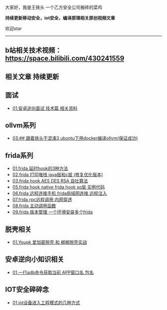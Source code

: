 大家好，我是王铁头 一个乙方安全公司搬砖的菜鸡

**持续更新移动安全，iot安全，编译原理相关原创视频文章**

欢迎star

---
b站相关技术视频：https://space.bilibili.com/430241559
---
## 相关文章 持续更新

## 面试
- [01.安卓逆向面试 技术篇 相关资料](audition/)

## ollvm系列
- [03.## 跟着铁头干混淆3 ubuntu下用docker编译ollvm(保证成功)](Ollvm/03/README.md)

## frida系列
- [01.frida 延时hook的3种方法](frida/01/README.md)
- [02.frida 打印堆栈 java层和c层 (修复优化版本)](frida/02/README.md)
- [03.frida hook AES DES RSA 自吐算法](frida/03/README.md)
- [05.frida hook native  frida hook so层 实例代码](frida/05/README.md)
- [06.frida 远程连接手机 frida局域网连接 远程注入](frida/06/README.md)
- [07.frida rpc远程调用 内网穿透](frida/07/README.md)
- [08.frida 主动调用函数](frida/08/README.md)
- [09.frida 版本管理 一个环境安装多个frida](frida/09/README.md)

## 脱壳相关
- [01.Youpk  爱加密脱壳 和 梆梆脱壳实战](shell/01/README.md)

## 安卓逆向小知识相关
- [01.一行adb命令获取当前 APP窗口名 包名](Tips/01/README.md)

## IOT安全碎碎念
- [01.iot设备进入工程模式的几种方式](IOT/01/README.md)
